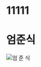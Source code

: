 # 11111
# 엄준식
![엄 준 식](https://opgg-com-image.akamaized.net/attach/images/20200513062029.1056898.jpg)
